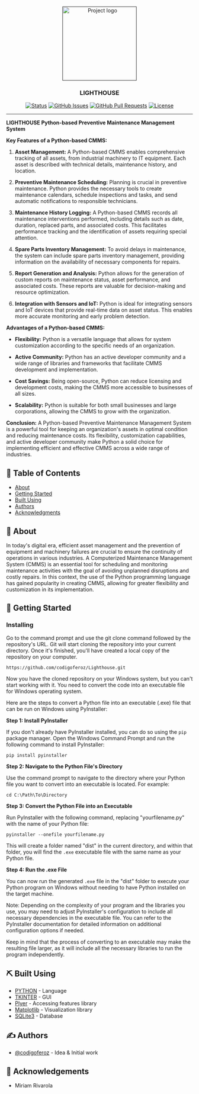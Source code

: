 <p align="center">
  <a href="" rel="noopener">
 <img width=200px height=200px src="https://imgur.com/QaEhQsX" alt="Project logo"></a>
</p>

<h3 align="center">LIGHTHOUSE</h3>

<div align="center">

[![Status](https://img.shields.io/badge/status-active-success.svg)]()
[![GitHub Issues](https://img.shields.io/github/issues/kylelobo/The-Documentation-Compendium.svg)](https://github.com/kylelobo/The-Documentation-Compendium/issues)
[![GitHub Pull Requests](https://img.shields.io/github/issues-pr/kylelobo/The-Documentation-Compendium.svg)](https://github.com/kylelobo/The-Documentation-Compendium/pulls)
[![License](https://img.shields.io/badge/license-GPL2.0-blue.svg)](/COPYING.txt)

</div>

---

<p align="center"> 

**LIGHTHOUSE Python-based Preventive Maintenance Management System**

**Key Features of a Python-based CMMS:**

1. **Asset Management:** A Python-based CMMS enables comprehensive tracking of all assets, from industrial machinery to IT equipment. Each asset is described with technical details, maintenance history, and location.

2. **Preventive Maintenance Scheduling:** Planning is crucial in preventive maintenance. Python provides the necessary tools to create maintenance calendars, schedule inspections and tasks, and send automatic notifications to responsible technicians.

3. **Maintenance History Logging:** A Python-based CMMS records all maintenance interventions performed, including details such as date, duration, replaced parts, and associated costs. This facilitates performance tracking and the identification of assets requiring special attention.

4. **Spare Parts Inventory Management:** To avoid delays in maintenance, the system can include spare parts inventory management, providing information on the availability of necessary components for repairs.

5. **Report Generation and Analysis:** Python allows for the generation of custom reports on maintenance status, asset performance, and associated costs. These reports are valuable for decision-making and resource optimization.

6. **Integration with Sensors and IoT:** Python is ideal for integrating sensors and IoT devices that provide real-time data on asset status. This enables more accurate monitoring and early problem detection.

**Advantages of a Python-based CMMS:**

- **Flexibility:** Python is a versatile language that allows for system customization according to the specific needs of an organization.

- **Active Community:** Python has an active developer community and a wide range of libraries and frameworks that facilitate CMMS development and implementation.

- **Cost Savings:** Being open-source, Python can reduce licensing and development costs, making the CMMS more accessible to businesses of all sizes.

- **Scalability:** Python is suitable for both small businesses and large corporations, allowing the CMMS to grow with the organization.

**Conclusion:**
A Python-based Preventive Maintenance Management System is a powerful tool for keeping an organization's assets in optimal condition and reducing maintenance costs. Its flexibility, customization capabilities, and active developer community make Python a solid choice for implementing efficient and effective CMMS across a wide range of industries.
    <br> 
</p>

## 📝 Table of Contents

- [About](#about)
- [Getting Started](#getting_started)
- [Built Using](#built_using)
- [Authors](#authors)
- [Acknowledgments](#acknowledgement)

## 🧐 About <a name = "about"></a>

In today's digital era, efficient asset management and the prevention of equipment and machinery failures are crucial to ensure the continuity of operations in various industries. A Computerized Maintenance Management System (CMMS) is an essential tool for scheduling and monitoring maintenance activities with the goal of avoiding unplanned disruptions and costly repairs. In this context, the use of the Python programming language has gained popularity in creating CMMS, allowing for greater flexibility and customization in its implementation.

## 🏁 Getting Started <a name = "getting_started"></a>

### Installing

Go to the command prompt and use the git clone command followed by the repository's URL. Git will start cloning the repository into your current directory. Once it's finished, you'll have created a local copy of the repository on your computer.

```
https://github.com/codigoferoz/Lighthouse.git
```

Now you have the cloned repository on your Windows system, but you can't start working with it. You need to convert the code into an executable file for Windows operating system.

Here are the steps to convert a Python file into an executable (.exe) file that can be run on Windows using PyInstaller:

**Step 1: Install PyInstaller**

If you don't already have PyInstaller installed, you can do so using the `pip` package manager. Open the Windows Command Prompt and run the following command to install PyInstaller:

```
pip install pyinstaller
```

**Step 2: Navigate to the Python File's Directory**

Use the command prompt to navigate to the directory where your Python file you want to convert into an executable is located. For example:

```
cd C:\Path\To\Directory
```

**Step 3: Convert the Python File into an Executable**

Run PyInstaller with the following command, replacing "yourfilename.py" with the name of your Python file:

```
pyinstaller --onefile yourfilename.py
```

This will create a folder named "dist" in the current directory, and within that folder, you will find the `.exe` executable file with the same name as your Python file.

**Step 4: Run the .exe File**

You can now run the generated `.exe` file in the "dist" folder to execute your Python program on Windows without needing to have Python installed on the target machine.

Note: Depending on the complexity of your program and the libraries you use, you may need to adjust PyInstaller's configuration to include all necessary dependencies in the executable file. You can refer to the PyInstaller documentation for detailed information on additional configuration options if needed.

Keep in mind that the process of converting to an executable may make the resulting file larger, as it will include all the necessary libraries to run the program independently.

## ⛏️ Built Using <a name = "built_using"></a>

- [PYTHON](https://www.python.org/) - Language
- [TKINTER](https://wiki.python.org/moin/TkInter) - GUI
- [Plyer](https://plyer.readthedocs.io/en/latest/) - Accessing features library
- [Matplotlib](https://matplotlib.org/) - Visualization library
- [SQLite3](https://www.sqlite.org/index.html) - Database 

## ✍️ Authors <a name = "authors"></a>

- [@codigoferoz](https://github.com/codigoferoz) - Idea & Initial work

## 🎉 Acknowledgements <a name = "acknowledgement"></a>

- Miriam Rivarola
